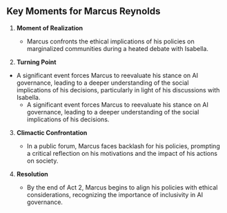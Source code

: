 ## Key Moments for Marcus Reynolds

1. **Moment of Realization**
   - Marcus confronts the ethical implications of his policies on marginalized communities during a heated debate with Isabella.

2. **Turning Point**
- A significant event forces Marcus to reevaluate his stance on AI governance, leading to a deeper understanding of the social implications of his decisions, particularly in light of his discussions with Isabella.
   - A significant event forces Marcus to reevaluate his stance on AI governance, leading to a deeper understanding of the social implications of his decisions.

3. **Climactic Confrontation**
   - In a public forum, Marcus faces backlash for his policies, prompting a critical reflection on his motivations and the impact of his actions on society.

4. **Resolution**
   - By the end of Act 2, Marcus begins to align his policies with ethical considerations, recognizing the importance of inclusivity in AI governance.

